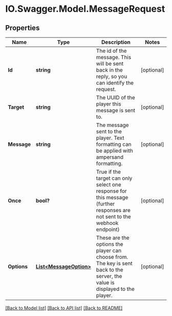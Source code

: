 # IO.Swagger.Model.MessageRequest
## Properties

Name | Type | Description | Notes
------------ | ------------- | ------------- | -------------
**Id** | **string** | The id of the message. This will be sent back in the reply, so you can identify the request. | [optional] 
**Target** | **string** | The UUID of the player this message is sent to. | [optional] 
**Message** | **string** | The message sent to the player. Text formatting can be applied with ampersand formatting. | [optional] 
**Once** | **bool?** | True if the target can only select one response for this message (further responses are not sent to the webhook endpoint)  | [optional] 
**Options** | [**List&lt;MessageOption&gt;**](MessageOption.md) | These are the options the player can choose from. The key is sent back to the server, the value is displayed to the player.  | [optional] 

[[Back to Model list]](../README.md#documentation-for-models) [[Back to API list]](../README.md#documentation-for-api-endpoints) [[Back to README]](../README.md)

